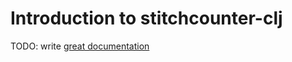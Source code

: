 # Introduction to stitchcounter-clj

TODO: write [great documentation](http://jacobian.org/writing/what-to-write/)
